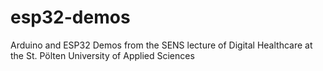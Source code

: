 # esp32-demos
Arduino and ESP32 Demos from the SENS lecture of Digital Healthcare at the St. Pölten University of Applied Sciences
